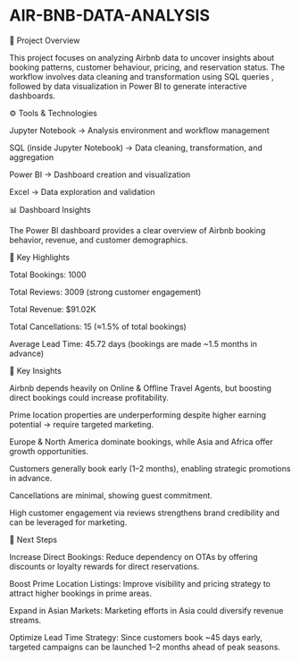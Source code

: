 # AIR-BNB-DATA-ANALYSIS

📌 Project Overview

This project focuses on analyzing Airbnb data to uncover insights about booking patterns, customer behaviour, pricing, and reservation status.
The workflow involves data cleaning and transformation using SQL queries , followed by data visualization in Power BI to generate interactive dashboards.

⚙️ Tools & Technologies

Jupyter Notebook → Analysis environment and workflow management

SQL (inside Jupyter Notebook) → Data cleaning, transformation, and aggregation

Power BI → Dashboard creation and visualization

Excel → Data exploration and validation

📊 Dashboard Insights

The Power BI dashboard provides a clear overview of Airbnb booking behavior, revenue, and customer demographics.

🔹 Key Highlights

Total Bookings: 1000

Total Reviews: 3009 (strong customer engagement)

Total Revenue: $91.02K

Total Cancellations: 15 (≈1.5% of total bookings)

Average Lead Time: 45.72 days (bookings are made ~1.5 months in advance)

🚀 Key Insights

Airbnb depends heavily on Online & Offline Travel Agents, but boosting direct bookings could increase profitability.

Prime location properties are underperforming despite higher earning potential → require targeted marketing.

Europe & North America dominate bookings, while Asia and Africa offer growth opportunities.

Customers generally book early (1–2 months), enabling strategic promotions in advance.

Cancellations are minimal, showing guest commitment.

High customer engagement via reviews strengthens brand credibility and can be leveraged for marketing.

📌 Next Steps

Increase Direct Bookings: Reduce dependency on OTAs by offering discounts or loyalty rewards for direct reservations.

Boost Prime Location Listings: Improve visibility and pricing strategy to attract higher bookings in prime areas.

Expand in Asian Markets: Marketing efforts in Asia could diversify revenue streams.

Optimize Lead Time Strategy: Since customers book ~45 days early, targeted campaigns can be launched 1–2 months ahead of peak seasons.
